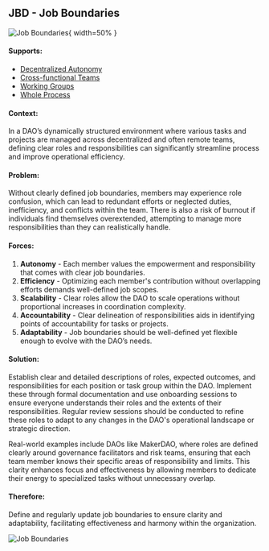 ## JBD - Job Boundaries

![Job Boundaries](output/illustrations/job_boundaries.png){ width=50% }

#### Supports:
* [Decentralized Autonomy](/patterns/decentralized_autonomy.html)
* [Cross-functional Teams](/patterns/cross_functional_teams.html)
* [Working Groups](/patterns/working_groups.html)
* [Whole Process](/patterns/whole_process.html)

#### Context:
In a DAO’s dynamically structured environment where various tasks and projects are managed across decentralized and often remote teams, defining clear roles and responsibilities can significantly streamline process and improve operational efficiency.

#### Problem:
Without clearly defined job boundaries, members may experience role confusion, which can lead to redundant efforts or neglected duties, inefficiency, and conflicts within the team. There is also a risk of burnout if individuals find themselves overextended, attempting to manage more responsibilities than they can realistically handle.

#### Forces:

1. **Autonomy** - Each member values the empowerment and responsibility that comes with clear job boundaries.
2. **Efficiency** - Optimizing each member's contribution without overlapping efforts demands well-defined job scopes.
3. **Scalability** - Clear roles allow the DAO to scale operations without proportional increases in coordination complexity.
4. **Accountability** - Clear delineation of responsibilities aids in identifying points of accountability for tasks or projects.
5. **Adaptability** - Job boundaries should be well-defined yet flexible enough to evolve with the DAO’s needs.

#### Solution:
Establish clear and detailed descriptions of roles, expected outcomes, and responsibilities for each position or task group within the DAO. Implement these through formal documentation and use onboarding sessions to ensure everyone understands their roles and the extents of their responsibilities. Regular review sessions should be conducted to refine these roles to adapt to any changes in the DAO's operational landscape or strategic direction.

Real-world examples include DAOs like MakerDAO, where roles are defined clearly around governance facilitators and risk teams, ensuring that each team member knows their specific areas of responsibility and limits. This clarity enhances focus and effectiveness by allowing members to dedicate their energy to specialized tasks without unnecessary overlap.

#### Therefore:
Define and regularly update job boundaries to ensure clarity and adaptability, facilitating effectiveness and harmony within the organization.


![Job Boundaries](output/job_boundaries_specific_graph.png)
